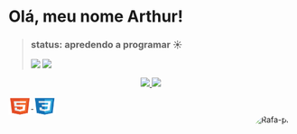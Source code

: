 <h1>Olá, meu nome Arthur!</h1>

> <h3>status: apredendo a programar ☀️</h3>
>   <a href="https://instagram.com/_thzin_zz_" target="_blank"><img src="https://img.shields.io/badge/-Instagram-%23E4405F?style=for-the-badge&logo=instagram&logoColor=white" target="_blank"></a>
>     <a href = "emanuel54308@gmail.com"><img src="https://img.shields.io/badge/-Gmail-%23333?style=for-the-badge&logo=gmail&logoColor=white" target="_blank"></a>
  <div align="center">
  <a href="https://github.com/arthur02003">
  <img height="180em" src="https://github-readme-stats.vercel.app/api?username=arthur02003&show_icons=true&theme=dracula&include_all_commits=true&count_private=true&title_color=lime green"/>
  <img height="180em" src="https://github-readme-stats.vercel.app/api/top-langs/?username=arthur02003&layout=compact&langs_count=7&theme=dracula&title_color=lime green"/>
</div>
  <div style="display: inline_block"><br>
      <img align="center" alt="Rafa-HTML" height="30" width="40" src="https://raw.githubusercontent.com/devicons/devicon/master/icons/html5/html5-original.svg">
      <img align="center" alt="Rafa-CSS" height="30" width="40" src="https://raw.githubusercontent.com/devicons/devicon/master/icons/css3/css3-original.svg">
  </div>
  <div>
      <img align="right" alt="Rafa-pic" height="150" style="border-radius:50px;" src="https://encrypted-tbn0.gstatic.com/images?q=tbn:ANd9GcS2pxzqXm2nRBfoIoafbQNgVymR8SheJ5GAUw&usqp=CAU">
  </div>

